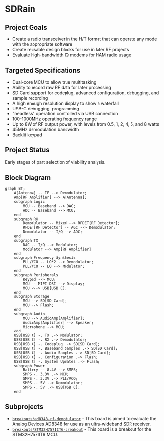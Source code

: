 # SDRain

## Project Goals

- Create a radio transceiver in the H/T format that can operate any mode with the appropriate software
- Create reusable design blocks for use in later RF projects
- Evaluate high-bandwidth IQ modems for HAM radio usage

## Targeted Specifications

- Dual-core MCU to allow true multitasking
- Ability to record raw RF data for later processing
- SD Card support for codeplug, advanced configuration, debugging, and sample recording
- A high enough resolution display to show a waterfall
- USB-C debugging, programming
- "headless" operation controlled via USB connection
- 100-1000MHz operating frequency range
- Up to 8W of RF output power, with levels from 0.5, 1, 2, 4, 5, and 8 watts
- 45MHz demodulation bandwidth
- Backlit keypad

## Project Status

Early stages of part selection of viability analysis.

## Block Diagram

```mermaid
graph BT;
    A[Antenna] -- IF --> Demodulator;
    Amp[RF Amplifier] --> A[Antenna];
    subgraph Logic
        MCU -- Baseband --> DAC;
        ADC -- Baseband --> MCU;
    end
    subgraph RX
        Demodulator -- Mixed --> RFDET[RF Detector];
        RFDET[RF Detector] -- AGC --> Demodulator;
        Demodulator -- I/Q --> ADC;
    end
    subgraph TX
        DAC -- I/Q --> Modulator;
        Modulator --> Amp[RF Amplifier]
    end
    subgraph Frequency Synthesis
        PLL/VCO -- LO*2 --> Demodulator;
        PLL/VCO -- LO --> Modulator;
    end
    subgraph Peripherals
        Keypad --> MCU;
        MCU -- MIPI DSI --> Display;
        MCU <--> USB[USB C];
    end
    subgraph Storage
        MCU --> SD[SD Card];
        MCU --> Flash;
    end
    subgraph Audio
        MCU --> AudioAmp[Amplifier];
        AudioAmp[Amplifier] --> Speaker;
        Microphone --> MCU;
    end
    USB[USB C] -. TX .-> Modulator;
    USB[USB C] -. RX .-> Demodulator;
    USB[USB C] -. Codeplug .-> SD[SD Card];
    USB[USB C] -. Baseband Samples .-> SD[SD Card];
    USB[USB C] -. Audio Samples .-> SD[SD Card];
    USB[USB C] -. Configuration .-> Flash;
    USB[USB C] -. System Updates .-> Flash;
    subgraph Power
        Battery -- 8.4V --> SMPS;
        SMPS -. 3.3V .-> MCU;
        SMPS -. 3.3V .-> PLL/VCO;
        SMPS -. 5V .-> Demodulator;
        SMPS -. 5V .-> USB[USB C];
    end
```

## Subprojects

- [`breakouts/ad8348-rf-demodulator`](https://github.com/USA-RedDragon/ad8348-breakout) - This board is aimed to evaluate the Analog Devices AD8348 for use as an ultra-wideband SDR receiver.
- [`breakouts/STM32H757IIT6-breakout`](https://github.com/USA-RedDragon/STM32H757IIT6-breakout) - This board is a breakout for the STM32H757IIT6 MCU.
